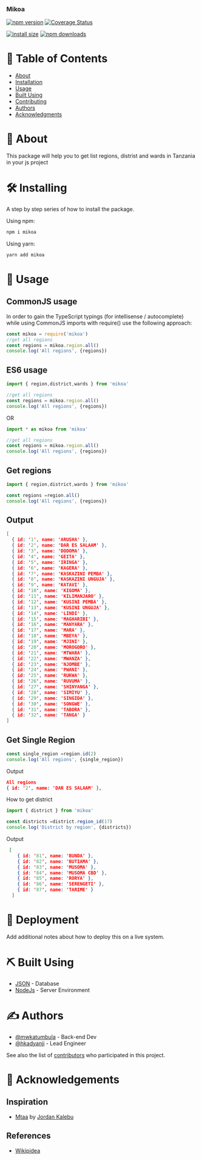 ### Mikoa

[![npm version](https://img.shields.io/npm/v/mikoa.svg?style=flat-square)](https://www.npmjs.org/package/mikoa)
[![Coverage Status](https://coveralls.io/repos/github/lockwood-technology/mikoa/badge.svg?branch=main)](https://coveralls.io/github/lockwood-technology/mikoa?branch=main)

[![install size](https://packagephobia.now.sh/badge?p=mikoa)](https://packagephobia.now.sh/result?p=mikoa)
[![npm downloads](https://img.shields.io/npm/dm/mikoa.svg?style=flat-square)](http://npm-stat.com/charts.html?package=mikoa)

# 📝 Table of Contents

- [About](#about)
- [Installation](#install)
- [Usage](#usage)
- [Built Using](#built_using)
- [Contributing](../CONTRIBUTING.md)
- [Authors](#authors)
- [Acknowledgments](#acknowledgement)

# 📓 About <a name = "about"></a>
This package will help you to get list regions, distrist and wards in Tanzania in your js project 

# 🛠️ Installing <a name="install"></a>

A step by step series of how to install the package.

Using npm:

```bash
npm i mikoa
```

Using yarn:

```bash
yarn add mikoa
```

# 🎈 Usage <a name="usage"></a>

## CommonJS usage
In order to gain the TypeScript typings (for intellisense / autocomplete) while using CommonJS imports with require() use the following approach:

```js
const mikoa = require('mikoa')
//get all regions
const regions = mikoa.region.all()
console.log('All regions', {regions})
```

## ES6 usage

```js
import { region,district,wards } from 'mikoa'

//get all regions
const regions = mikoa.region.all()
console.log('All regions', {regions})

```
OR

```js
import * as mikoa from 'mikoa'

//get all regions
const regions = mikoa.region.all()
console.log('All regions', {regions})
```

## Get regions

```js
import { region,district,wards } from 'mikoa'

const regions =region.all()
console.log('All regions', {regions})

```
## Output

```Json
[
  { id: '1', name: 'ARUSHA' },
  { id: '2', name: 'DAR ES SALAAM' },
  { id: '3', name: 'DODOMA' },
  { id: '4', name: 'GEITA' },
  { id: '5', name: 'IRINGA' },
  { id: '6', name: 'KAGERA' },
  { id: '7', name: 'KASKAZINI PEMBA' },
  { id: '8', name: 'KASKAZINI UNGUJA' },
  { id: '9', name: 'KATAVI' },
  { id: '10', name: 'KIGOMA' },
  { id: '11', name: 'KILIMANJARO' },
  { id: '12', name: 'KUSINI PEMBA' },
  { id: '13', name: 'KUSINI UNGUJA' },
  { id: '14', name: 'LINDI' },
  { id: '15', name: 'MAGHARIBI' },
  { id: '16', name: 'MANYARA' },
  { id: '17', name: 'MARA' },
  { id: '18', name: 'MBEYA' },
  { id: '19', name: 'MJINI' },
  { id: '20', name: 'MOROGORO' },
  { id: '21', name: 'MTWARA' },
  { id: '22', name: 'MWANZA' },
  { id: '23', name: 'NJOMBE' },
  { id: '24', name: 'PWANI' },
  { id: '25', name: 'RUKWA' },
  { id: '26', name: 'RUVUMA' },
  { id: '27', name: 'SHINYANGA' },
  { id: '28', name: 'SIMIYU' },
  { id: '29', name: 'SINGIDA' },
  { id: '30', name: 'SONGWE' },
  { id: '31', name: 'TABORA' },
  { id: '32', name: 'TANGA' }
]

```

## Get Single Region

````js
const single_region =region.id(2)
console.log('All regions', {single_region})

````

Output

```json
All regions
{ id: '2', name: 'DAR ES SALAAM' },
```

How to get district

```js
import { district } from 'mikoa'

const districts =district.region_id(17)
console.log('District by region', {districts})

```
Output

```Json
 [
    { id: '81', name: 'BUNDA' },
    { id: '82', name: 'BUTIAMA' },
    { id: '83', name: 'MUSOMA' },
    { id: '84', name: 'MUSOMA CBD' },
    { id: '85', name: 'RORYA' },
    { id: '86', name: 'SERENGETI' },
    { id: '87', name: 'TARIME' }
  ]
```

# 🚀 Deployment <a name = "deployment"></a>

Add additional notes about how to deploy this on a live system.

# ⛏️ Built Using <a name = "built_using"></a>

- [JSON]() - Database
- [NodeJs](https://nodejs.org/en/) - Server Environment

# ✍️ Authors <a name = "authors"></a>

- [@mwkatumbula](https://github.com/mwakatumbula) - Back-end Dev
- [@hkadyanji](https://github.com/hkadyanji) - Lead Engineer

See also the list of [contributors](https://github.com/kylelobo/The-Documentation-Compendium/contributors) who participated in this project.

# 🎉 Acknowledgements <a name = "acknowledgement"></a>


## Inspiration
- [Mtaa](https://pypi.org/project/mtaa) by [Jordan Kalebu](https://github.com/kalebu)

## References
- [Wikipidea](https://en.wikipedia.org/wiki/Regions_of_Tanzania)
